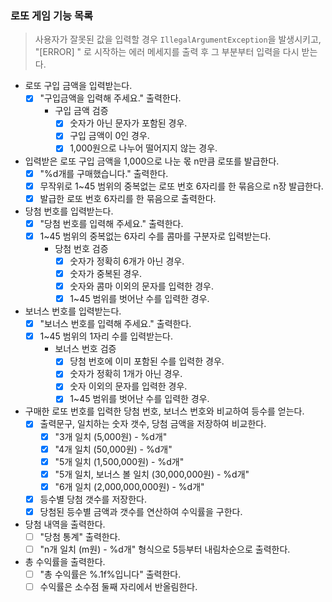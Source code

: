 ### 로또 게임 기능 목록

> 사용자가 잘못된 값을 입력할 경우 `IllegalArgumentException`을 발생시키고,<br>
"[ERROR] " 로 시작하는 에러 메세지를 출력 후 그 부분부터 입력을 다시 받는다.

- 로또 구입 금액을 입력받는다.
    - [x] "구입금액을 입력해 주세요." 출력한다.
        - 구입 금액 검증
            - [x] 숫자가 아닌 문자가 포함된 경우.
            - [x] 구입 금액이 0인 경우.
            - [x] 1,000원으로 나누어 떨어지지 않는 경우.
- 입력받은 로또 구입 금액을 1,000으로 나눈 몫 n만큼 로또를 발급한다.
    - [x] "%d개를 구매했습니다." 출력한다.
    - [x] 무작위로 1~45 범위의 중복없는 로또 번호 6자리를 한 묶음으로 n장 발급한다.
    - [x] 발급한 로또 번호 6자리를 한 묶음으로 출력한다.
- 당첨 번호를 입력받는다.
    - [x] "당첨 번호를 입력해 주세요." 출력한다.
    - [x] 1~45 범위의 중복없는 6자리 수를 콤마를 구분자로 입력받는다.
        - 당첨 번호 검증
            - [x] 숫자가 정확히 6개가 아닌 경우.
            - [x] 숫자가 중복된 경우.
            - [x] 숫자와 콤마 이외의 문자를 입력한 경우.
            - [x] 1~45 범위를 벗어난 수를 입력한 경우.
- 보너스 번호를 입력받는다.
    - [x] "보너스 번호를 입력해 주세요." 출력한다.
    - [x] 1~45 범위의 1자리 수를 입력받는다.
        - 보너스 번호 검증
            - [x] 당첨 번호에 이미 포함된 수를 입력한 경우.
            - [x] 숫자가 정확히 1개가 아닌 경우.
            - [x] 숫자 이외의 문자를 입력한 경우.
            - [x] 1~45 범위를 벗어난 수를 입력한 경우.
- 구매한 로또 번호를 입력한 당첨 번호, 보너스 번호와 비교하여 등수를 얻는다.
    - [x] 출력문구, 일치하는 숫자 갯수, 당첨 금액을 저장하여 비교한다.
        - [x] "3개 일치 (5,000원) - %d개"
        - [x] "4개 일치 (50,000원) - %d개"
        - [x] "5개 일치 (1,500,000원) - %d개"
        - [x] "5개 일치, 보너스 볼 일치 (30,000,000원) - %d개"
        - [x] "6개 일치 (2,000,000,000원) - %d개"
    - [x] 등수별 당첨 갯수를 저장한다.
    - [x] 당첨된 등수별 금액과 갯수를 연산하여 수익률을 구한다.
- 당첨 내역을 출력한다.
    - [ ] "당첨 통계" 출력한다.
    - [ ] "n개 일치 (m원) - %d개" 형식으로 5등부터 내림차순으로 출력한다.
- 총 수익률을 출력한다.
    - [ ] "총 수익률은 %.1f%입니다" 출력한다.
    - [ ] 수익률은 소수점 둘째 자리에서 반올림한다.
